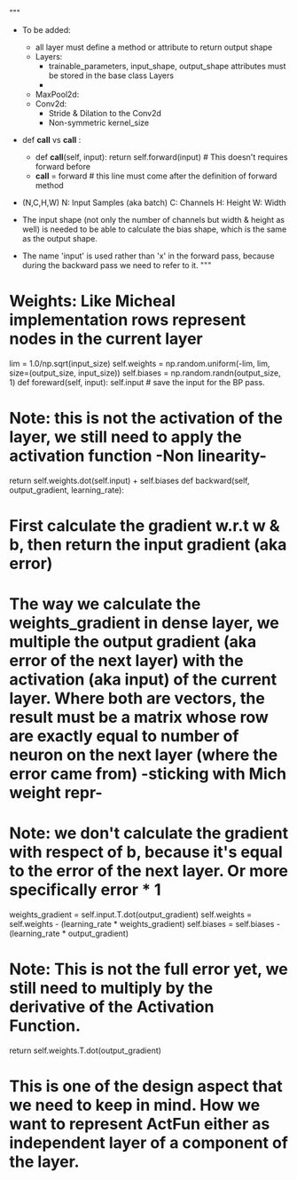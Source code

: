 """
+ To be added:
    + all layer must define a method or attribute to return output shape
    + Layers:
        + trainable_parameters, input_shape, output_shape attributes must be stored in the base class Layers
        +
    + MaxPool2d:
    + Conv2d:
        + Stride & Dilation to the Conv2d
        + Non-symmetric kernel_size

+ def __call__ vs __call__ :
    + def __call__(self, input): return self.forward(input) # This doesn't requires forward before
    + __call__ = forward # this line must come after the definition of forward method

+ (N,C,H,W)
    N: Input Samples (aka batch)
    C: Channels
    H: Height
    W: Width

+ The input shape (not only the number of channels but width & height as well) is needed  to be able to calculate the bias shape, which is the same as the output shape.
+ The name 'input' is used rather than 'x' in the forward pass, because during the backward pass we need to refer to it.
"""

# Weights: Like Micheal implementation rows represent nodes in the current layer
lim = 1.0/np.sqrt(input_size)
self.weights = np.random.uniform(-lim, lim, size=(output_size, input_size))
self.biases = np.random.randn(output_size, 1)
def foreward(self, input):
self.input # save the input for the BP pass.
# Note: this is not the activation of the layer, we still need to apply the activation function -Non linearity-
return self.weights.dot(self.input) + self.biases
def backward(self, output_gradient, learning_rate):
# First calculate the gradient w.r.t w & b, then return the input gradient (aka error)
# The way we calculate the weights_gradient in dense layer, we multiple the output gradient (aka error of the next layer) with the activation (aka input) of the current layer. Where both are vectors, the result must be a matrix whose row are exactly equal to number of neuron on the next layer (where the error came from) -sticking with Mich weight repr-
# Note: we don't calculate the gradient with respect of b, because it's equal to the error of the next layer. Or more specifically error * 1
weights_gradient = self.input.T.dot(output_gradient)
self.weights = self.weights - (learning_rate * weights_gradient)
self.biases = self.biases - (learning_rate * output_gradient)

# Note: This is not the full error yet, we still need to multiply by the derivative of the Activation Function.
return self.weights.T.dot(output_gradient)
# This is one of the design aspect that we need to keep in mind. How we want to represent ActFun either as independent layer of a component of the layer.


